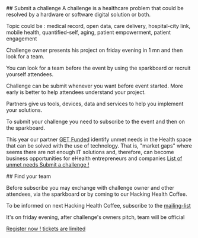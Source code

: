 <div class="col-xs-12 col-md-6" markdown="1">
## Submit a challenge
A challenge is a healthcare problem that could be resolved by a hardware or software digital solution or both.

Topic could be : medical record, open data, care delivery, hospital-city link, mobile health, quantified-self, aging, patient empowerment, patient engagement

Challenge owner presents his project on friday evening in 1 mn and then look for a team.

You can look for a team before the event by using the sparkboard or recruit yourself attendees.

Challenge can be submit whenever you want before event started. More early is better to help attendees understand your project.

Partners give us tools, devices, data and services to help you implement your solutions.

To submit your challenge you need to subscribe to the event and then on the sparkboard.

This year our partner [GET Funded](http://www.get-ehealth.eu/) identify unmet needs in the Health space that can be solved with the use of technology. That is, "market gaps" where seems there are not enough IT solutions and, therefore, can become business opportunities for eHealth entrepreneurs and companies
 <a href="http://www.get-ehealth.eu/fill-the-gap/" class="btn btn-primary btn-block">
          List of unmet needs
        </a>
<a href="http://hhcamp.sparkboard.com" class="btn btn-primary btn-block">
          Submit a challenge !
        </a>
</div>

<div class="col-xs-12 col-md-6" markdown="1">
## Find your team

Before subscribe you may exchange with challenge owner and other attendees, via the sparkboard or by coming to our Hacking Health Coffee.

To be informed on next Hacking Health Coffee, subscribe to the [mailing-list](http://eepurl.com/Gbes1)

It's on friday evening, after challenge's owners pitch, team will be official

<a href="http://hhcamp.eventbrite.fr" class="btn btn-primary btn-block">
          Register now ! tickets are limited
        </a>

</div>
